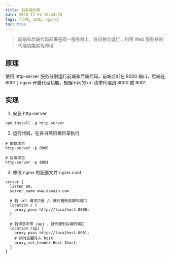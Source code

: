 ```yaml
---
title: 前后端分离
date: 2020-12-24 16:24:26
tags: [全栈, 运维, nginx]
toc: true
---
```


>前端和后端代码部署在同一服务器上，各自独立运行，利用 Web 服务器的代理功能实现跨域

## 原理
使用 http-server 服务分别运行前端和后端代码，前端监听在 8000 端口，后端在 8001；nginx 开启代理功能，根据不同的 url 请求代理到 8000 或 8001

## 实现
1. 安装 http-server
```
npm install -g http-server
```
2. 运行代码，在各自项目根目录执行
```
# 前端项目
http-server -p 8000

# 后端项目
http-server -p 8001
```
3. 修改 nginx 的配置文件 nginx.conf
```
server {
  listen 80;
  server_name www.domain.com

  # 若 url 请求只是 /，就代理到前端的端口
  location / {
    proxy_pass http://localhost:8000;
  }

  # 若请求中带 /api ，就代理到后端的端口
  location /api {
    proxy_pass http://localhost:8001;
    # 同时还要传入 host
    proxy_set_header Host $host;
  }
}
```


